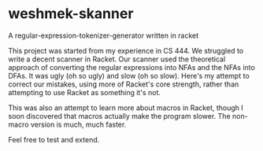 weshmek-skanner
===============

A regular-expression-tokenizer-generator written in racket

This project was started from my experience in CS 444. We struggled to write a decent scanner in Racket. Our scanner used the theoretical approach of converting the regular expressions into NFAs and the NFAs into DFAs. It was ugly (oh so ugly) and slow (oh so slow). Here's my attempt to correct our mistakes, using more of Racket's core strength, rather than attempting to use Racket as something it's not. 

This was also an attempt to learn more about macros in Racket, though I soon discovered that macros actually make the program slower. The non-macro version is much, much faster.

Feel free to test and extend.
